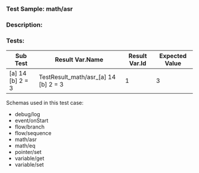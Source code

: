### **Test Sample:** math/asr
### **Description:** 

### Tests:
| Sub Test | Result Var.Name | Result Var.Id | Expected Value
| ----------- | ----------- | ----------- |----------- |
| [a] 14 [b] 2 = 3 | TestResult_math/asr_[a] 14 [b] 2 = 3 | 1 | 3

Schemas used in this test case:
- debug/log
- event/onStart
- flow/branch
- flow/sequence
- math/asr
- math/eq
- pointer/set
- variable/get
- variable/set
